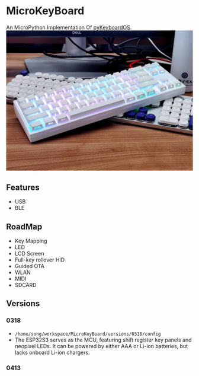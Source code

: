 # MicroKeyBoard

An MicroPython Implementation Of [pyKeyboardOS](https://github.com/songxxzp/pyKeyboardOS).
![Key](pictures/poc_2024.png)

## Features
- USB
- BLE

## RoadMap

- Key Mapping
- LED
- LCD Screen
- Full-key rollover HID
- Guided OTA
- WLAN
- MIDI
- SDCARD

## Versions

### 0318
- `/home/song/workspace/MicroKeyBoard/versions/0318/config`
- The ESP32S3 serves as the MCU, featuring shift register key panels and neopixel LEDs. It can be powered by either AAA or Li-ion batteries, but lacks onboard Li-ion chargers.


### 0413


